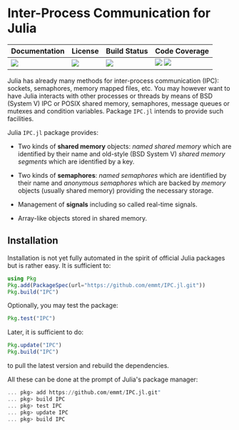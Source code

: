 # Inter-Process Communication for Julia

| **Documentation**               | **License**                     | **Build Status**              | **Code Coverage**                                                   |
|:--------------------------------|:--------------------------------|:------------------------------|:--------------------------------------------------------------------|
| [![][doc-dev-img]][doc-dev-url] | [![][license-img]][license-url] | [![][travis-img]][travis-url] | [![][coveralls-img]][coveralls-url] [![][codecov-img]][codecov-url] |

Julia has already many methods for inter-process communication (IPC): sockets,
semaphores, memory mapped files, etc.  You may however want to have Julia
interacts with other processes or threads by means of BSD (System V) IPC or
POSIX shared memory, semaphores, message queues or mutexes and condition
variables.  Package `IPC.jl` intends to provide such facilities.

Julia `IPC.jl` package provides:

* Two kinds of **shared memory** objects: *named shared memory* which are
  identified by their name and old-style (BSD System V) *shared memory
  segments* which are identified by a key.

* Two kinds of **semaphores**: *named semaphores* which are identified by their
  name and *anonymous semaphores* which are backed by *memory* objects (usually
  shared memory) providing the necessary storage.

* Management of **signals** including so called real-time signals.

* Array-like objects stored in shared memory.


## Installation

Installation is not yet fully automated in the spirit of official Julia
packages but is rather easy.  It is sufficient to:

```julia
using Pkg
Pkg.add(PackageSpec(url="https://github.com/emmt/IPC.jl.git"))
Pkg.build("IPC")
```

Optionally, you may test the package:

```julia
Pkg.test("IPC")
```

Later, it is sufficient to do:

```julia
Pkg.update("IPC")
Pkg.build("IPC")
```

to pull the latest version and rebuild the dependencies.

All these can be done at the prompt of Julia's package manager:


```julia
... pkg> add https://github.com/emmt/IPC.jl.git"
... pkg> build IPC
... pkg> test IPC
... pkg> update IPC
... pkg> build IPC
```

[doc-stable-img]: https://img.shields.io/badge/docs-stable-blue.svg
[doc-stable-url]: https://emmt.github.io/IPC.jl/stable

[doc-dev-img]: https://img.shields.io/badge/docs-dev-blue.svg
[doc-dev-url]: https://emmt.github.io/IPC.jl/dev

[license-url]: ./LICENSE.md
[license-img]: http://img.shields.io/badge/license-MIT-brightgreen.svg?style=flat

[travis-img]: https://travis-ci.org/emmt/IPC.jl.svg?branch=master
[travis-url]: https://travis-ci.org/emmt/IPC.jl

[appveyor-img]: https://ci.appveyor.com/api/projects/status/github/emmt/IPC.jl?branch=master
[appveyor-url]: https://ci.appveyor.com/project/emmt/IPC-jl/branch/master

[coveralls-img]: https://coveralls.io/repos/emmt/IPC.jl/badge.svg?branch=master&service=github
[coveralls-url]: https://coveralls.io/github/emmt/IPC.jl?branch=master

[codecov-img]: http://codecov.io/github/emmt/IPC.jl/coverage.svg?branch=master
[codecov-url]: http://codecov.io/github/emmt/IPC.jl?branch=master
